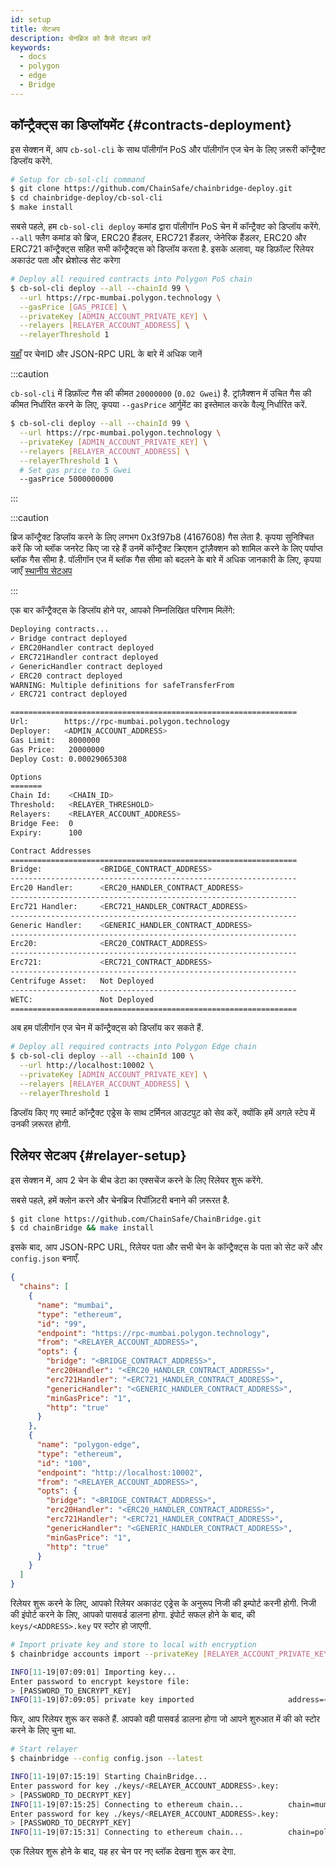 ```yaml
---
id: setup
title: सेटअप
description: चेनब्रिज को कैसे सेटअप करें
keywords:
  - docs
  - polygon
  - edge
  - Bridge
---
```


## कॉन्ट्रैक्ट्स का डिप्लॉयमेंट {#contracts-deployment}

इस सेक्शन में, आप `cb-sol-cli` के साथ पॉलीगॉन PoS और पॉलीगॉन एज चेन के लिए ज़रूरी कॉन्ट्रैक्ट डिप्लॉय करेंगे.

```bash
# Setup for cb-sol-cli command
$ git clone https://github.com/ChainSafe/chainbridge-deploy.git
$ cd chainbridge-deploy/cb-sol-cli
$ make install
```

सबसे पहले, हम `cb-sol-cli deploy` कमांड द्वारा पॉलीगॉन PoS चेन में कॉन्ट्रैक्ट को डिप्लॉय करेंगे. `--all` फ्लैग कमांड को ब्रिज, ERC20 हैंडलर, ERC721 हैंडलर, जेनेरिक हैंडलर, ERC20 और ERC721 कॉन्ट्रैक्ट्स सहित सभी कॉन्ट्रैक्ट्स को डिप्लॉय करता है. इसके अलावा, यह डिफ़ॉल्ट रिलेयर अकाउंट पता और थ्रेशोल्ड सेट करेगा

```bash
# Deploy all required contracts into Polygon PoS chain
$ cb-sol-cli deploy --all --chainId 99 \
  --url https://rpc-mumbai.polygon.technology \
  --gasPrice [GAS_PRICE] \
  --privateKey [ADMIN_ACCOUNT_PRIVATE_KEY] \
  --relayers [RELAYER_ACCOUNT_ADDRESS] \
  --relayerThreshold 1
```


[यहाँ](/docs/edge/additional-features/chainbridge/definitions) पर चेनID और JSON-RPC URL के बारे में अधिक जानें

:::caution

`cb-sol-cli` में डिफ़ॉल्ट गैस की कीमत `20000000` (`0.02 Gwei`) है. ट्रांज़ैक्शन में उचित गैस की कीमत निर्धारित करने के लिए, कृपया `--gasPrice` आर्गुमेंट का इस्तेमाल करके वैल्यू निर्धारित करें.

```bash
$ cb-sol-cli deploy --all --chainId 99 \
  --url https://rpc-mumbai.polygon.technology \
  --privateKey [ADMIN_ACCOUNT_PRIVATE_KEY] \
  --relayers [RELAYER_ACCOUNT_ADDRESS] \
  --relayerThreshold 1 \
  # Set gas price to 5 Gwei
  --gasPrice 5000000000
```

:::

:::caution

ब्रिज कॉन्ट्रैक्ट डिप्लॉय करने के लिए लगभग 0x3f97b8 (4167608) गैस लेता है. कृपया सुनिश्चित करें कि जो ब्लॉक जनरेट किए जा रहे हैं उनमें कॉन्ट्रैक्ट क्रिएशन ट्रांज़ैक्शन को शामिल करने के लिए पर्याप्त ब्लॉक गैस सीमा है. पॉलीगॉन एज में ब्लॉक गैस सीमा को बदलने के बारे में अधिक जानकारी के लिए, कृपया जाएँ
[स्थानीय सेटअप](/docs/edge/get-started/set-up-ibft-locally)

:::

एक बार कॉन्ट्रैक्ट्स के डिप्लॉय होने पर, आपको निम्नलिखित परिणाम मिलेंगे:

```bash
Deploying contracts...
✓ Bridge contract deployed
✓ ERC20Handler contract deployed
✓ ERC721Handler contract deployed
✓ GenericHandler contract deployed
✓ ERC20 contract deployed
WARNING: Multiple definitions for safeTransferFrom
✓ ERC721 contract deployed

================================================================
Url:        https://rpc-mumbai.polygon.technology
Deployer:   <ADMIN_ACCOUNT_ADDRESS>
Gas Limit:   8000000
Gas Price:   20000000
Deploy Cost: 0.00029065308

Options
=======
Chain Id:    <CHAIN_ID>
Threshold:   <RELAYER_THRESHOLD>
Relayers:    <RELAYER_ACCOUNT_ADDRESS>
Bridge Fee:  0
Expiry:      100

Contract Addresses
================================================================
Bridge:             <BRIDGE_CONTRACT_ADDRESS>
----------------------------------------------------------------
Erc20 Handler:      <ERC20_HANDLER_CONTRACT_ADDRESS>
----------------------------------------------------------------
Erc721 Handler:     <ERC721_HANDLER_CONTRACT_ADDRESS>
----------------------------------------------------------------
Generic Handler:    <GENERIC_HANDLER_CONTRACT_ADDRESS>
----------------------------------------------------------------
Erc20:              <ERC20_CONTRACT_ADDRESS>
----------------------------------------------------------------
Erc721:             <ERC721_CONTRACT_ADDRESS>
----------------------------------------------------------------
Centrifuge Asset:   Not Deployed
----------------------------------------------------------------
WETC:               Not Deployed
================================================================
```

अब हम पॉलीगॉन एज चेन में कॉन्ट्रैक्ट्स को डिप्लॉय कर सकते हैं.

```bash
# Deploy all required contracts into Polygon Edge chain
$ cb-sol-cli deploy --all --chainId 100 \
  --url http://localhost:10002 \
  --privateKey [ADMIN_ACCOUNT_PRIVATE_KEY] \
  --relayers [RELAYER_ACCOUNT_ADDRESS] \
  --relayerThreshold 1
```

डिप्लॉय किए गए स्मार्ट कॉन्ट्रैक्ट एड्रेस के साथ टर्मिनल आउटपुट को सेव करें, क्योंकि हमें अगले स्टेप में उनकी ज़रूरत होगी.

## रिलेयर सेटअप {#relayer-setup}

इस सेक्शन में, आप 2 चेन के बीच डेटा का एक्सचेंज करने के लिए रिलेयर शुरू करेंगे.

सबसे पहले, हमें क्लोन करने और चेनब्रिज रिपॉज़िटरी बनाने की ज़रूरत है.

```bash
$ git clone https://github.com/ChainSafe/ChainBridge.git
$ cd chainBridge && make install
```

इसके बाद, आप JSON-RPC URL, रिलेयर पता और सभी चेन के कॉन्ट्रैक्ट्स के पता को सेट करें और `config.json` बनाएँ.

```json
{
  "chains": [
    {
      "name": "mumbai",
      "type": "ethereum",
      "id": "99",
      "endpoint": "https://rpc-mumbai.polygon.technology",
      "from": "<RELAYER_ACCOUNT_ADDRESS>",
      "opts": {
        "bridge": "<BRIDGE_CONTRACT_ADDRESS>",
        "erc20Handler": "<ERC20_HANDLER_CONTRACT_ADDRESS>",
        "erc721Handler": "<ERC721_HANDLER_CONTRACT_ADDRESS>",
        "genericHandler": "<GENERIC_HANDLER_CONTRACT_ADDRESS>",
        "minGasPrice": "1",
        "http": "true"
      }
    },
    {
      "name": "polygon-edge",
      "type": "ethereum",
      "id": "100",
      "endpoint": "http://localhost:10002",
      "from": "<RELAYER_ACCOUNT_ADDRESS>",
      "opts": {
        "bridge": "<BRIDGE_CONTRACT_ADDRESS>",
        "erc20Handler": "<ERC20_HANDLER_CONTRACT_ADDRESS>",
        "erc721Handler": "<ERC721_HANDLER_CONTRACT_ADDRESS>",
        "genericHandler": "<GENERIC_HANDLER_CONTRACT_ADDRESS>",
        "minGasPrice": "1",
        "http": "true"
      }
    }
  ]
}
```

रिलेयर शुरू करने के लिए, आपको रिलेयर अकाउंट एड्रेस के अनुरूप निजी की इम्पोर्ट करनी होगी. निजी की इंपोर्ट करने के लिए, आपको पासवर्ड डालना होगा. इंपोर्ट सफल होने के बाद, की `keys/<ADDRESS>.key` पर स्टोर हो जाएगी.

```bash
# Import private key and store to local with encryption
$ chainbridge accounts import --privateKey [RELAYER_ACCOUNT_PRIVATE_KEY]

INFO[11-19|07:09:01] Importing key...
Enter password to encrypt keystore file:
> [PASSWORD_TO_ENCRYPT_KEY]
INFO[11-19|07:09:05] private key imported                     address=<RELAYER_ACCOUNT_ADDRESS> file=.../keys/<RELAYER_ACCOUNT_ADDRESS>.key
```

फिर, आप रिलेयर शुरू कर सकते हैं. आपको वही पासवर्ड डालना होगा जो आपने शुरुआत में की को स्टोर करने के लिए चुना था.

```bash
# Start relayer
$ chainbridge --config config.json --latest

INFO[11-19|07:15:19] Starting ChainBridge...
Enter password for key ./keys/<RELAYER_ACCOUNT_ADDRESS>.key:
> [PASSWORD_TO_DECRYPT_KEY]
INFO[11-19|07:15:25] Connecting to ethereum chain...          chain=mumbai url=<JSON_RPC_URL>
Enter password for key ./keys/<RELAYER_ACCOUNT_ADDRESS>.key:
> [PASSWORD_TO_DECRYPT_KEY]
INFO[11-19|07:15:31] Connecting to ethereum chain...          chain=polygon-edge url=<JSON_RPC_URL>
```

एक रिलेयर शुरू होने के बाद, यह हर चेन पर नए ब्लॉक देखना शुरू कर देगा.
